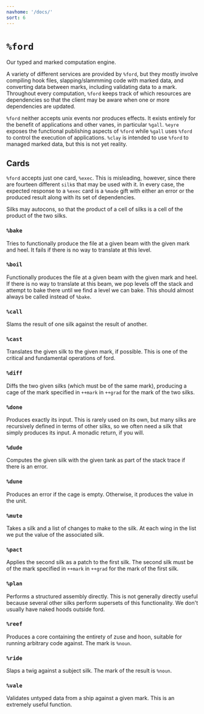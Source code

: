 ```yaml
---
navhome: '/docs/'
sort: 6
---
```


# `%ford`

Our typed and marked computation engine.

A variety of different services are provided by `%ford`, but they mostly involve
compiling hook files, slapping/slammming code with marked data, and converting
data between marks, including validating data to a mark. Throughout every
computation, `%ford` keeps track of which resources are dependencies so that the
client may be aware when one or more dependencies are updated.

`%ford` neither accepts unix events nor produces effects. It exists entirely for
the benefit of applications and other vanes, in particular `%gall`. `%eyre`
exposes the functional publishing aspects of `%ford` while `%gall` uses `%ford`
to control the execution of applications. `%clay` is intended to use `%ford` to
managed marked data, but this is not yet reality.

<list></list>

## Cards

`%ford` accepts just one card, `%exec`. This is misleading, however, since there
are fourteen different `silk`s that may be used with it. In every case, the
expected response to a `%exec` card is a `%made` gift with either an error or
the produced result along with its set of dependencies.

Silks may autocons, so that the product of a cell of silks is a cell of the
product of the two silks.

### `%bake`

Tries to functionally produce the file at a given beam with the given mark and
heel. It fails if there is no way to translate at this level.

### `%boil`

Functionally produces the file at a given beam with the given mark and heel. If
there is no way to translate at this beam, we pop levels off the stack and
attempt to bake there until we find a level we can bake. This should almost
always be called instead of `%bake`.

### `%call`

Slams the result of one silk against the result of another.

### `%cast`

Translates the given silk to the given mark, if possible. This is one of the
critical and fundamental operations of ford.

### `%diff`

Diffs the two given silks (which must be of the same mark), producing a cage of
the mark specified in `++mark` in `++grad` for the mark of the two silks.

### `%done`

Produces exactly its input. This is rarely used on its own, but many silks are
recursively defined in terms of other silks, so we often need a silk that simply
produces its input. A monadic return, if you will.

### `%dude`

Computes the given silk with the given tank as part of the stack trace if there
is an error.

### `%dune`

Produces an error if the cage is empty. Otherwise, it produces the value in the
unit.

### `%mute`

Takes a silk and a list of changes to make to the silk. At each wing in the list
we put the value of the associated silk.

### `%pact`

Applies the second silk as a patch to the first silk. The second silk must be of
the mark specified in `++mark` in `++grad` for the mark of the first silk.

### `%plan`

Performs a structured assembly directly. This is not generally directly useful
because several other silks perform supersets of this functionality. We don't
usually have naked hoods outside ford.

### `%reef`

Produces a core containing the entirety of zuse and hoon, suitable for running
arbitrary code against. The mark is `%noun`.

### `%ride`

Slaps a twig against a subject silk. The mark of the result is `%noun`.

### `%vale`

Validates untyped data from a ship against a given mark. This is an extremely
useful function.
